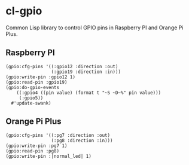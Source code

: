 # cl-gpio

Common Lisp library to control GPIO pins in Raspberry PI and Orange Pi Plus.

## Raspberry PI
    (gpio:cfg-pins '((:gpio12 :direction :out)
	                 (:gpio19 :direction :in)))
	(gpio:write-pin :gpio12 1)
    (gpio:read-pin :gpio19)
    (gpio:do-gpio-events
        ((:gpio4 ((pin value) (format t "~S ~D~%" pin value)))
         (:gpio5))
	  #'update-swank)

## Orange Pi Plus
    (gpio:cfg-pins '((:pg7 :direction :out)
	                 (:pg8 :direction :in)))
	(gpio:write-pin :pg7 1)
    (gpio:read-pin :pg8)
	(gpio:write-pin :|normal_led| 1)

